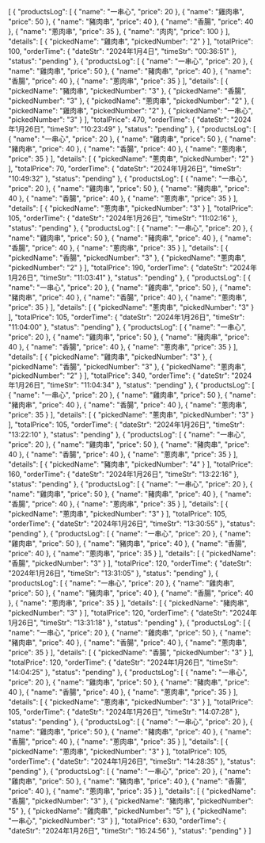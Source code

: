 [
    {
        "productsLog": [
            {
                "name": "一串心",
                "price": 20
            },
            {
                "name": "雞肉串",
                "price": 50
            },
            {
                "name": "豬肉串",
                "price": 40
            },
            {
                "name": "香腸",
                "price": 40
            },
            {
                "name": "蔥肉串",
                "price": 35
            },
            {
                "name": "肉肉",
                "price": 100
            }
        ],
        "details": [
            {
                "pickedName": "雞肉串",
                "pickedNumber": "2"
            }
        ],
        "totalPrice": 100,
        "orderTime": {
            "dateStr": "2024年1月4日",
            "timeStr": "00:36:51"
        },
        "status": "pending"
    },
    {
        "productsLog": [
            {
                "name": "一串心",
                "price": 20
            },
            {
                "name": "雞肉串",
                "price": 50
            },
            {
                "name": "豬肉串",
                "price": 40
            },
            {
                "name": "香腸",
                "price": 40
            },
            {
                "name": "蔥肉串",
                "price": 35
            }
        ],
        "details": [
            {
                "pickedName": "豬肉串",
                "pickedNumber": "3"
            },
            {
                "pickedName": "香腸",
                "pickedNumber": "3"
            },
            {
                "pickedName": "蔥肉串",
                "pickedNumber": "2"
            },
            {
                "pickedName": "雞肉串",
                "pickedNumber": "2"
            },
            {
                "pickedName": "一串心",
                "pickedNumber": "3"
            }
        ],
        "totalPrice": 470,
        "orderTime": {
            "dateStr": "2024年1月26日",
            "timeStr": "10:23:49"
        },
        "status": "pending"
    },
    {
        "productsLog": [
            {
                "name": "一串心",
                "price": 20
            },
            {
                "name": "雞肉串",
                "price": 50
            },
            {
                "name": "豬肉串",
                "price": 40
            },
            {
                "name": "香腸",
                "price": 40
            },
            {
                "name": "蔥肉串",
                "price": 35
            }
        ],
        "details": [
            {
                "pickedName": "蔥肉串",
                "pickedNumber": "2"
            }
        ],
        "totalPrice": 70,
        "orderTime": {
            "dateStr": "2024年1月26日",
            "timeStr": "10:49:32"
        },
        "status": "pending"
    },
    {
        "productsLog": [
            {
                "name": "一串心",
                "price": 20
            },
            {
                "name": "雞肉串",
                "price": 50
            },
            {
                "name": "豬肉串",
                "price": 40
            },
            {
                "name": "香腸",
                "price": 40
            },
            {
                "name": "蔥肉串",
                "price": 35
            }
        ],
        "details": [
            {
                "pickedName": "蔥肉串",
                "pickedNumber": "3"
            }
        ],
        "totalPrice": 105,
        "orderTime": {
            "dateStr": "2024年1月26日",
            "timeStr": "11:02:16"
        },
        "status": "pending"
    },
    {
        "productsLog": [
            {
                "name": "一串心",
                "price": 20
            },
            {
                "name": "雞肉串",
                "price": 50
            },
            {
                "name": "豬肉串",
                "price": 40
            },
            {
                "name": "香腸",
                "price": 40
            },
            {
                "name": "蔥肉串",
                "price": 35
            }
        ],
        "details": [
            {
                "pickedName": "香腸",
                "pickedNumber": "3"
            },
            {
                "pickedName": "蔥肉串",
                "pickedNumber": "2"
            }
        ],
        "totalPrice": 190,
        "orderTime": {
            "dateStr": "2024年1月26日",
            "timeStr": "11:03:41"
        },
        "status": "pending"
    },
    {
        "productsLog": [
            {
                "name": "一串心",
                "price": 20
            },
            {
                "name": "雞肉串",
                "price": 50
            },
            {
                "name": "豬肉串",
                "price": 40
            },
            {
                "name": "香腸",
                "price": 40
            },
            {
                "name": "蔥肉串",
                "price": 35
            }
        ],
        "details": [
            {
                "pickedName": "蔥肉串",
                "pickedNumber": "3"
            }
        ],
        "totalPrice": 105,
        "orderTime": {
            "dateStr": "2024年1月26日",
            "timeStr": "11:04:00"
        },
        "status": "pending"
    },
    {
        "productsLog": [
            {
                "name": "一串心",
                "price": 20
            },
            {
                "name": "雞肉串",
                "price": 50
            },
            {
                "name": "豬肉串",
                "price": 40
            },
            {
                "name": "香腸",
                "price": 40
            },
            {
                "name": "蔥肉串",
                "price": 35
            }
        ],
        "details": [
            {
                "pickedName": "雞肉串",
                "pickedNumber": "3"
            },
            {
                "pickedName": "香腸",
                "pickedNumber": "3"
            },
            {
                "pickedName": "蔥肉串",
                "pickedNumber": "2"
            }
        ],
        "totalPrice": 340,
        "orderTime": {
            "dateStr": "2024年1月26日",
            "timeStr": "11:04:34"
        },
        "status": "pending"
    },
    {
        "productsLog": [
            {
                "name": "一串心",
                "price": 20
            },
            {
                "name": "雞肉串",
                "price": 50
            },
            {
                "name": "豬肉串",
                "price": 40
            },
            {
                "name": "香腸",
                "price": 40
            },
            {
                "name": "蔥肉串",
                "price": 35
            }
        ],
        "details": [
            {
                "pickedName": "蔥肉串",
                "pickedNumber": "3"
            }
        ],
        "totalPrice": 105,
        "orderTime": {
            "dateStr": "2024年1月26日",
            "timeStr": "13:22:10"
        },
        "status": "pending"
    },
    {
        "productsLog": [
            {
                "name": "一串心",
                "price": 20
            },
            {
                "name": "雞肉串",
                "price": 50
            },
            {
                "name": "豬肉串",
                "price": 40
            },
            {
                "name": "香腸",
                "price": 40
            },
            {
                "name": "蔥肉串",
                "price": 35
            }
        ],
        "details": [
            {
                "pickedName": "豬肉串",
                "pickedNumber": "4"
            }
        ],
        "totalPrice": 160,
        "orderTime": {
            "dateStr": "2024年1月26日",
            "timeStr": "13:22:16"
        },
        "status": "pending"
    },
    {
        "productsLog": [
            {
                "name": "一串心",
                "price": 20
            },
            {
                "name": "雞肉串",
                "price": 50
            },
            {
                "name": "豬肉串",
                "price": 40
            },
            {
                "name": "香腸",
                "price": 40
            },
            {
                "name": "蔥肉串",
                "price": 35
            }
        ],
        "details": [
            {
                "pickedName": "蔥肉串",
                "pickedNumber": "3"
            }
        ],
        "totalPrice": 105,
        "orderTime": {
            "dateStr": "2024年1月26日",
            "timeStr": "13:30:55"
        },
        "status": "pending"
    },
    {
        "productsLog": [
            {
                "name": "一串心",
                "price": 20
            },
            {
                "name": "雞肉串",
                "price": 50
            },
            {
                "name": "豬肉串",
                "price": 40
            },
            {
                "name": "香腸",
                "price": 40
            },
            {
                "name": "蔥肉串",
                "price": 35
            }
        ],
        "details": [
            {
                "pickedName": "香腸",
                "pickedNumber": "3"
            }
        ],
        "totalPrice": 120,
        "orderTime": {
            "dateStr": "2024年1月26日",
            "timeStr": "13:31:05"
        },
        "status": "pending"
    },
    {
        "productsLog": [
            {
                "name": "一串心",
                "price": 20
            },
            {
                "name": "雞肉串",
                "price": 50
            },
            {
                "name": "豬肉串",
                "price": 40
            },
            {
                "name": "香腸",
                "price": 40
            },
            {
                "name": "蔥肉串",
                "price": 35
            }
        ],
        "details": [
            {
                "pickedName": "豬肉串",
                "pickedNumber": "3"
            }
        ],
        "totalPrice": 120,
        "orderTime": {
            "dateStr": "2024年1月26日",
            "timeStr": "13:31:18"
        },
        "status": "pending"
    },
    {
        "productsLog": [
            {
                "name": "一串心",
                "price": 20
            },
            {
                "name": "雞肉串",
                "price": 50
            },
            {
                "name": "豬肉串",
                "price": 40
            },
            {
                "name": "香腸",
                "price": 40
            },
            {
                "name": "蔥肉串",
                "price": 35
            }
        ],
        "details": [
            {
                "pickedName": "香腸",
                "pickedNumber": "3"
            }
        ],
        "totalPrice": 120,
        "orderTime": {
            "dateStr": "2024年1月26日",
            "timeStr": "14:04:25"
        },
        "status": "pending"
    },
    {
        "productsLog": [
            {
                "name": "一串心",
                "price": 20
            },
            {
                "name": "雞肉串",
                "price": 50
            },
            {
                "name": "豬肉串",
                "price": 40
            },
            {
                "name": "香腸",
                "price": 40
            },
            {
                "name": "蔥肉串",
                "price": 35
            }
        ],
        "details": [
            {
                "pickedName": "蔥肉串",
                "pickedNumber": "3"
            }
        ],
        "totalPrice": 105,
        "orderTime": {
            "dateStr": "2024年1月26日",
            "timeStr": "14:07:28"
        },
        "status": "pending"
    },
    {
        "productsLog": [
            {
                "name": "一串心",
                "price": 20
            },
            {
                "name": "雞肉串",
                "price": 50
            },
            {
                "name": "豬肉串",
                "price": 40
            },
            {
                "name": "香腸",
                "price": 40
            },
            {
                "name": "蔥肉串",
                "price": 35
            }
        ],
        "details": [
            {
                "pickedName": "蔥肉串",
                "pickedNumber": "3"
            }
        ],
        "totalPrice": 105,
        "orderTime": {
            "dateStr": "2024年1月26日",
            "timeStr": "14:28:35"
        },
        "status": "pending"
    },
    {
        "productsLog": [
            {
                "name": "一串心",
                "price": 20
            },
            {
                "name": "雞肉串",
                "price": 50
            },
            {
                "name": "豬肉串",
                "price": 40
            },
            {
                "name": "香腸",
                "price": 40
            },
            {
                "name": "蔥肉串",
                "price": 35
            }
        ],
        "details": [
            {
                "pickedName": "香腸",
                "pickedNumber": "3"
            },
            {
                "pickedName": "豬肉串",
                "pickedNumber": "5"
            },
            {
                "pickedName": "雞肉串",
                "pickedNumber": "5"
            },
            {
                "pickedName": "一串心",
                "pickedNumber": "3"
            }
        ],
        "totalPrice": 630,
        "orderTime": {
            "dateStr": "2024年1月26日",
            "timeStr": "16:24:56"
        },
        "status": "pending"
    }
]
